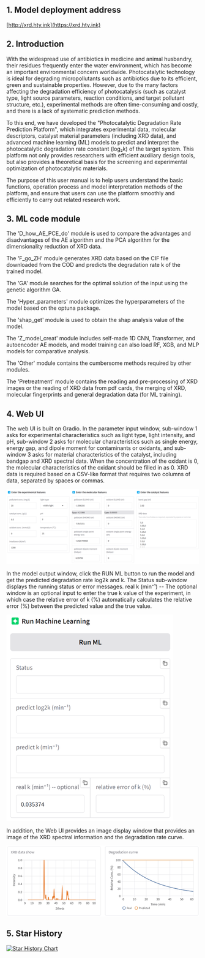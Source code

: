 ## 1. Model deployment address

[http://xrd.hty.ink](https://xrd.hty.ink)

## 2. Introduction

With the widespread use of antibiotics in medicine and animal husbandry, their residues frequently enter the water environment, which has become an important environmental concern worldwide. Photocatalytic technology is ideal for degrading micropollutants such as antibiotics due to its efficient, green and sustainable properties. However, due to the many factors affecting the degradation efficiency of photocatalysis (such as catalyst type, light source parameters, reaction conditions, and target pollutant structure, etc.), experimental methods are often time-consuming and costly, and there is a lack of systematic prediction methods.

To this end, we have developed the "Photocatalytic Degradation Rate Prediction Platform", which integrates experimental data, molecular descriptors, catalyst material parameters (including XRD data), and advanced machine learning (ML) models to predict and interpret the photocatalytic degradation rate constant (log₂k) of the target system. This platform not only provides researchers with efficient auxiliary design tools, but also provides a theoretical basis for the screening and experimental optimization of photocatalytic materials.

The purpose of this user manual is to help users understand the basic functions, operation process and model interpretation methods of the platform, and ensure that users can use the platform smoothly and efficiently to carry out related research work.

## 3. ML code module

The 'D_how_AE_PCE_do' module is used to compare the advantages and disadvantages of the AE algorithm and the PCA algorithm for the dimensionality reduction of XRD data.

The 'F_go_ZH' module generates XRD data based on the CIF file downloaded from the COD and predicts the degradation rate k of the trained model.

The 'GA' module searches for the optimal solution of the input using the genetic algorithm GA.

The 'Hyper_parameters' module optimizes the hyperparameters of the model based on the optuna package.

The 'shap_get' module is used to obtain the shap analysis value of the model.

The 'Z_model_creat' module includes self-made 1D CNN, Transformer, and autoencoder AE models, and model training can also load RF, XGB, and MLP models for comparative analysis.

The 'Other' module contains the cumbersome methods required by other modules.

The 'Pretreatment' module contains the reading and pre-processing of XRD images or the reading of XRD data from pdf cards, the merging of XRD, molecular fingerprints and general degradation data (for ML training).

## 4. Web UI

The web UI is built on Gradio. In the parameter input window, sub-window 1 asks for experimental characteristics such as light type, light intensity, and pH, sub-window 2 asks for molecular characteristics such as single energy, energy gap, and dipole moment for contaminants or oxidants, and sub-window 3 asks for material characteristics of the catalyst, including bandgap and XRD spectral data. When the concentration of the oxidant is 0, the molecular characteristics of the oxidant should be filled in as 0. XRD data is required based on a CSV-like format that requires two columns of data, separated by spaces or commas.

![img_2.png](README_img/img_2.png)

In the model output window, click the RUN ML button to run the model and get the predicted degradation rate log2k and k. The Status sub-window displays the running status or error messages. real k (min⁻¹) -- The optional window is an optional input to enter the true k value of the experiment, in which case the relative error of k (%) automatically calculates the relative error (%) between the predicted value and the true value.

![img_1.png](README_img/img_1.png)

In addition, the Web UI provides an image display window that provides an image of the XRD spectral information and the degradation rate curve.

![img.png](README_img/img.png)

## 5. Star History

[![Star History Chart](https://api.star-history.com/svg?repos=HTY-DBY/xrd&type=Date)](https://www.star-history.com/#HTY-DBY/xrd&Date)